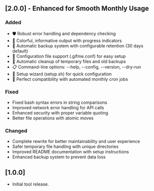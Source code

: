## [2.0.0] - Enhanced for Smooth Monthly Usage

### Added
- 🛡️ Robust error handling and dependency checking
- 🎨 Colorful, informative output with progress indicators
- 💾 Automatic backup system with configurable retention (30 days default)
- 🔧 Configuration file support (.gifme.conf) for easy setup
- 🧹 Automatic cleanup of temporary files and old backups
- 📋 Command-line options: --help, --config, --version, --dry-run
- 🚀 Setup wizard (setup.sh) for quick configuration
- 🔄 Perfect compatibility with automated monthly cron jobs

### Fixed
- Fixed bash syntax errors in string comparisons
- Improved network error handling for API calls
- Enhanced security with proper variable quoting
- Better file operations with atomic moves

### Changed
- Complete rewrite for better maintainability and user experience
- Safer temporary file handling with unique directories
- Improved README documentation with setup instructions
- Enhanced backup system to prevent data loss

## [1.0.0]

- Initial tool release.